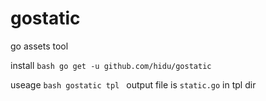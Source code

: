 gostatic
========
go assets tool

install
`bash
go get -u github.com/hidu/gostatic
`

useage
`bash
gostatic tpl
`
output file is `static.go` in tpl dir